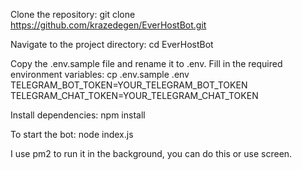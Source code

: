 Clone the repository:
git clone https://github.com/krazedegen/EverHostBot.git

Navigate to the project directory:
cd EverHostBot

Copy the .env.sample file and rename it to .env. Fill in the required environment variables:
cp .env.sample .env
TELEGRAM_BOT_TOKEN=YOUR_TELEGRAM_BOT_TOKEN
TELEGRAM_CHAT_TOKEN=YOUR_TELEGRAM_CHAT_TOKEN

Install dependencies:
npm install

To start the bot:
node index.js

I use pm2 to run it in the background, you can do this or use screen.
